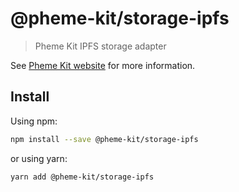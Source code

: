 # @pheme-kit/storage-ipfs

> Pheme Kit IPFS storage adapter

See [Pheme Kit website](https://www.github.com/dcntrlzd/pheme-kit) for more information.

## Install

Using npm:

```sh
npm install --save @pheme-kit/storage-ipfs
```

or using yarn:

```sh
yarn add @pheme-kit/storage-ipfs
```
